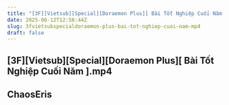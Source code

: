 ```yaml
---
title: "[3F][Vietsub][Special][Doraemon Plus][ Bài Tốt Nghiệp Cuối Năm ].mp4"
date: 2025-06-12T12:58:44Z
slug: 3fvietsubspecialdoraemon-plus-bai-tot-nghiep-cuoi-nam-mp4
draft: false
---
```


## [3F][Vietsub][Special][Doraemon Plus][ Bài Tốt Nghiệp Cuối Năm ].mp4

## ChaosEris

